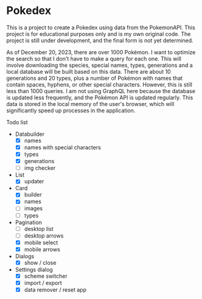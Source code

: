 # Pokedex
This is a project to create a Pokedex using data from the PokemonAPI. This project is for educational purposes only and is my own original code. The project is still under development, and the final form is not yet determined.

As of December 20, 2023, there are over 1000 Pokémon. I want to optimize the search so that I don't have to make a query for each one. This will involve downloading the species, special names, types, generations and a local database will be built based on this data. There are about 10 generations and 20 types, plus a number of Pokémon with names that contain spaces, hyphens, or other special characters. However, this is still less than 1000 queries. I am not using GraphQL here because the database is updated less frequently, and the Pokémon API is updated regularly. This data is stored in the local memory of the user's browser, which will significantly speed up processes in the application.

Todo list

- Databuilder
    - [x] names
    - [x] names with special characters
    - [x] types
    - [x] generations
    - [ ] img checker
- List
    - [x] updater
- Card
    - [x] builder
    - [x] names
    - [ ] images
    - [ ] types
- Pagination
    - [ ] desktop list
    - [ ] desktop arrows
    - [x] mobile select
    - [x] mobile arrows
- Dialogs
    - [x] show / close
- Settings dialog
    - [x] scheme switcher
    - [x] import / export
    - [x] data remover / reset app